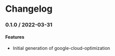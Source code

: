 # Changelog

### 0.1.0 / 2022-03-31

#### Features

* Initial generation of google-cloud-optimization
